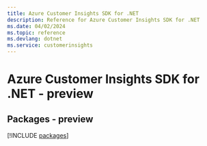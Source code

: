 ```yaml
---
title: Azure Customer Insights SDK for .NET
description: Reference for Azure Customer Insights SDK for .NET
ms.date: 04/02/2024
ms.topic: reference
ms.devlang: dotnet
ms.service: customerinsights
---
```

# Azure Customer Insights SDK for .NET - preview
## Packages - preview
[!INCLUDE [packages](customer-insights-index.md)]